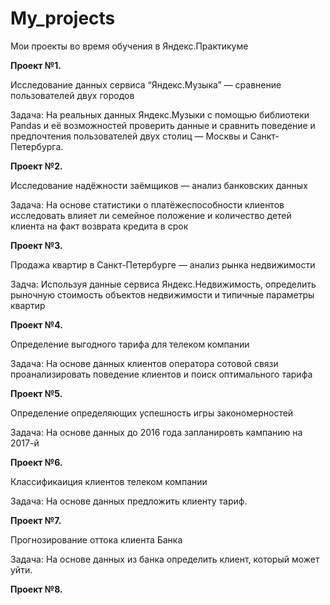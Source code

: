 # My_projects
Мои проекты во время обучения в Яндекс.Практикуме

**Проект №1.**

Исследование данных сервиса “Яндекс.Музыка” — сравнение пользователей двух городов

Задача: На реальных данных Яндекс.Музыки c помощью библиотеки Pandas и её возможностей проверить данные и сравнить поведение и предпочтения пользователей двух столиц — Москвы и Санкт-Петербурга.

**Проект №2.**

Исследование надёжности заёмщиков — анализ банковских данных

Задача: На основе статистики о платёжеспособности клиентов исследовать влияет ли семейное положение и количество детей клиента на факт возврата кредита в срок

**Проект №3.**

Продажа квартир в Санкт-Петербурге — анализ рынка недвижимости

Задча: Используя данные сервиса Яндекс.Недвижимость, определить рыночную стоимость объектов недвижимости и типичные параметры квартир

**Проект №4.**

Определение выгодного тарифа для телеком компании

Задача: На основе данных клиентов оператора сотовой связи проанализировать поведение клиентов и поиск оптимального тарифа

**Проект №5.**

Определение определяющих успешность игры закономерностей

Задача: На основе данных до 2016 года запланировть кампанию на 2017-й

**Проект №6.**

Классификаиция клиентов телеком компании

Задача: На основе данных предложить клиенту тариф.

**Проект №7.**

Прогнозирование оттока клиента Банка

Задача: На основе данных из банка определить клиент, который может уйти.

**Проект №8.**
